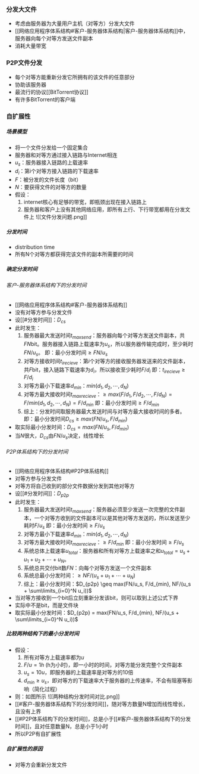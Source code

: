 ### 分发大文件
- 考虑由服务器为大量用户主机（对等方）分发大文件
- [[网络应用程序体系结构#客户-服务器体系结构|客户-服务器体系结构]]中，服务器向每个对等方发送文件副本
- 消耗大量带宽

### P2P文件分发
- 每个对等方能重新分发它所拥有的该文件的任意部分
- 协助该服务器
- 最流行的协议[[BitTorrent协议]]
- 有许多BitTorrent的客户端

### 自扩展性
##### 场景模型
- 将一个文件分发给一个固定集合
- 服务器和对等方通过接入链路与Internet相连
- $u_s$：服务器接入链路的上载速率
- $d_i$：第i个对等方接入链路的下载速率
- $F$：被分发的文件长度（bit）
- $N$：要获得文件的对等方的数量
- 假设：
	1. internet核心有足够的带宽，即瓶颈出现在接入链路上
	2. 服务器和客户上没有其他网络应用，即所有上行、下行带宽都用在分发文件上
![[文件分发问题.png]]
##### 分发时间
- distribution time
- 所有N个对等方都获得完该文件的副本所需要的时间


##### 确定分发时间
###### 客户-服务器体系结构下的分发时间
- [[网络应用程序体系结构#客户-服务器体系结构]]
- 没有对等方参与分发文件
- 设[[#分发时间]]：$D_{cs}$
- 此时发生：
	1. 服务器最大发送时间$t_{maxsend}$：服务器向每个对等方发送文件副本，共$FN$bit。服务器接入链路上载速率为$u_s$，所以服务器传输完成时，至少耗时$FN/u_s$。
		即：最小分发时间$\geq FN/u_s$
	2. 对等方接收时间$t_{irecieve}$：第$i$个对等方的接收服务器发送来的文件副本，共$F$bit，接入链路下载速率为$d_i$，所以接收至少耗时$F/d_i$
		即：$t_{irecieve} \geq F/d_i$
	3. 对等方最小下载速率$d_{min}$：$min(d_1,d_2,\cdots,d_N)$
	4. 对等方最大接收时间$t_{maxrecieve}$：$\geq max(F/d_1,F/d_2,\cdots,F/d_N) = F/min(d_1,d_2,\cdots,d_N) = F/d_{min}$
		即：最小分发时间$\geq F/d_{min}$
	5. 综上：分发时间取服务器最大发送时间与对等方最大接收时间的多者。
		即：最小分发时间$D_{cs} \geq max(FN/u_s, F/d_{min})$
- 取实际最小分发时间：$D_{cs} = max(FN/u_s, F/d_{min})$
- 当$N$很大，$D_{cs}$由$FN/u_s$决定，线性增长
###### P2P体系结构下的分发时间
- [[网络应用程序体系结构#P2P体系结构]]
- 对等方参与分发文件
- 对等方将自己收到的部分文件数据分发到其他对等方
- 设[[#分发时间]]：$D_{p2p}$
- 此时发生：
	1. 服务器最大发送时间$t_{maxsend}$：服务器必须至少发送一次完整的文件副本，一个对等方收到的文件副本可以是其他对等方发送的，所以发送至少耗时$F/u_s$
		即：最小分发时间$\geq F/u_s$
	2. 对等方最小下载速率$d_{min}$：$min(d_1,d_2,\cdots,d_N)$
	3. 对等方最大接收时间$t_{maxrecieve}$：$\geq F/d_{min}$
	    即：最小分发时间$\geq F/u_s$
	4. 系统总体上载速率$u_{total}$：服务器和所有对等方上载速率之和$u_{total} = u_s + u_1 + u_2 + \cdots + u_N$。
	5. 系统总共交付bit数$FN$：向每个对等方发送一个文件副本
	6. 系统总最小分发时间：$\geq NF/(u_s + u_1 + \cdots + u_N)$
	7. 综上：最小分发时间：$D_{p2p} \geq max(FN/u_s, F/d_{min}, NF/(u_s + \sum\limits_{i=0}^N u_i))$
- 当对等方接收到一个bit后立刻重新分发该bit，则可以取到上述公式下界
- 实际中不是bit，而是文件块
- 取实际最小分发时间：$D_{p2p} = max(FN/u_s, F/d_{min}, NF/(u_s + \sum\limits_{i=0}^N u_i))$

##### 比较两种结构下的最小分发时间
- 假设：
	1. 所有对等方上载速率都为$u$
	2. $F/u = 1 h$ (h为小时)，即一小时的时间，对等方能分发完整个文件副本
	3. $u_s = 10u$，即服务器的上载速率是对等方的10倍
	4. $d_{min} \geq u_s$，即对等方的下载速率大于服务器的上传速率，不会有阻塞等影响（简化过程）
- 则：如图所示
	![[两种结构分发时间对比.png]]
- [[#客户-服务器体系结构下的分发时间]]，随对等方数量N增加而线性增长，且没有上界
- [[#P2P体系结构下的分发时间]]，总是小于[[#客户-服务器体系结构下的分发时间]]，且对任意数量N，总是小于1小时
- 所以P2P有自扩展性
##### 自扩展性的原因
- 对等方会重新分发文件


	